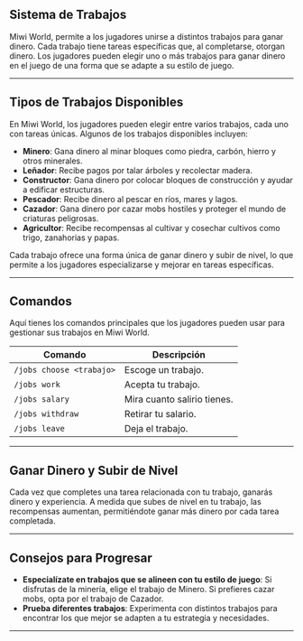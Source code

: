 ## Sistema de Trabajos

Miwi World, permite a los jugadores unirse a distintos trabajos para ganar dinero. Cada trabajo tiene tareas específicas que, al completarse, otorgan dinero. Los jugadores pueden elegir uno o más trabajos para ganar dinero en el juego de una forma que se adapte a su estilo de juego.

---

## Tipos de Trabajos Disponibles

En Miwi World, los jugadores pueden elegir entre varios trabajos, cada uno con tareas únicas. Algunos de los trabajos disponibles incluyen:

-   **Minero**: Gana dinero al minar bloques como piedra, carbón, hierro y otros minerales.
-   **Leñador**: Recibe pagos por talar árboles y recolectar madera.
-   **Constructor**: Gana dinero por colocar bloques de construcción y ayudar a edificar estructuras.
-   **Pescador**: Recibe dinero al pescar en ríos, mares y lagos.
-   **Cazador**: Gana dinero por cazar mobs hostiles y proteger el mundo de criaturas peligrosas.
-   **Agricultor**: Recibe recompensas al cultivar y cosechar cultivos como trigo, zanahorias y papas.

Cada trabajo ofrece una forma única de ganar dinero y subir de nivel, lo que permite a los jugadores especializarse y mejorar en tareas específicas.

---

## Comandos

Aquí tienes los comandos principales que los jugadores pueden usar para gestionar sus trabajos en Miwi World.

| Comando                  | Descripción                 |
|--------------------------|-----------------------------|
| `/jobs choose <trabajo>` | Escoge un trabajo.          |
| `/jobs work`             | Acepta tu trabajo.          |
| `/jobs salary`           | Mira cuanto salirio tienes. |
| `/jobs withdraw`         | Retirar tu salario.         |
| `/jobs leave`            | Deja el trabajo.            |

---

## Ganar Dinero y Subir de Nivel

Cada vez que completes una tarea relacionada con tu trabajo, ganarás dinero y experiencia. A medida que subes de nivel en tu trabajo, las recompensas aumentan, permitiéndote ganar más dinero por cada tarea completada.

---

## Consejos para Progresar

-   **Especialízate en trabajos que se alineen con tu estilo de juego**: Si disfrutas de la minería, elige el trabajo de Minero. Si prefieres cazar mobs, opta por el trabajo de Cazador.
-   **Prueba diferentes trabajos**: Experimenta con distintos trabajos para encontrar los que mejor se adapten a tu estrategia y necesidades.

---